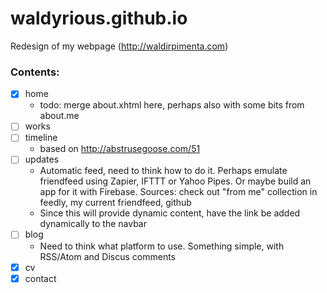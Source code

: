 waldyrious.github.io
====================

Redesign of my webpage (http://waldirpimenta.com)


### Contents:

- [x] home
    - todo: merge about.xhtml here, perhaps also with some bits from about.me
- [ ] works
- [ ] timeline
    - based on http://abstrusegoose.com/51
- [ ] updates
    - Automatic feed, need to think how to do it.
      Perhaps emulate friendfeed using Zapier, IFTTT or Yahoo Pipes.
      Or maybe build an app for it with Firebase.
      Sources: check out "from me" collection in feedly, my current friendfeed, github
    - Since this will provide dynamic content, have the link be added dynamically to the navbar
- [ ] blog
    - Need to think what platform to use.
      Something simple, with RSS/Atom and Discus comments
- [x] cv
- [x] contact
